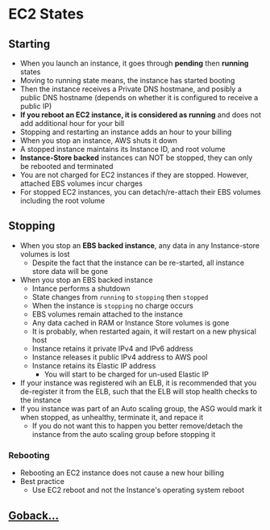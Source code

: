 # EC2 States

## Starting

- When you launch an instance, it goes through **pending** then **running** states
- Moving to running state means, the instance has started booting
- Then the instance receives a Private DNS hostmane, and posibly a public DNS hostname (depends on whether it is configured to receive a public IP)
- **If you reboot an EC2 instance, it is considered as running** and does not add additional hour for your bill
- Stopping and restarting an instance adds an hour to your billing
- When you stop an instance, AWS shuts it down
- A stopped instance maintains its Instance ID, and root volume
- **Instance-Store backed** instances can NOT be stopped, they can only be rebooted and terminated
- You are not charged for EC2 instances if they are stopped. However, attached EBS volumes incur charges
- For stopped EC2 instances, you can detach/re-attach their EBS volumes including the root volume

## Stopping

- When you stop an **EBS backed instance**, any data in any Instance-store volumes is lost
  - Despite the fact that the instance can be re-started, all instance store data will be gone
- When you stop an EBS backed instance
  - Intance performs a shutdown
  - State changes from `running` to `stopping` then `stopped`
  - When the instance is `stopping` no charge occurs
  - EBS volumes remain attached to the instance
  - Any data cached in RAM or Instance Store volumes is gone
  - It is probably, when restarted again, it will restart on a new physical host
  - Instance retains it private IPv4 and IPv6 address
  - Instance releases it public IPv4 address to AWS pool
  - Instance retains its Elastic IP address
    - You will start to be charged for un-used Elastic IP
- If your instance was registered wih an ELB, it is recommended that you de-register it from the ELB, such that the ELB will stop health checks to the instance
- If you instance was part of an Auto scaling group, the ASG would mark it when stopped, as unhealthy, terminate it, and repace it
  - If you do not want this to happen you better remove/detach the instance from the auto scaling group before stopping it

### Rebooting

- Rebooting an EC2 instance does not cause a new hour billing
- Best practice
  - Use EC2 reboot and not the Instance's operating system reboot

## [Goback...](./index.md)